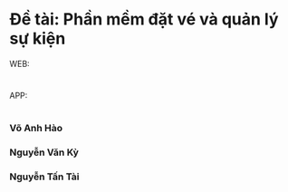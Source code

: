 # Đề tài: Phần mềm đặt vé và quản lý sự kiện
WEB:
#
APP:
#
### Võ Anh Hào
### Nguyễn Văn Kỳ
### Nguyễn Tấn Tài
